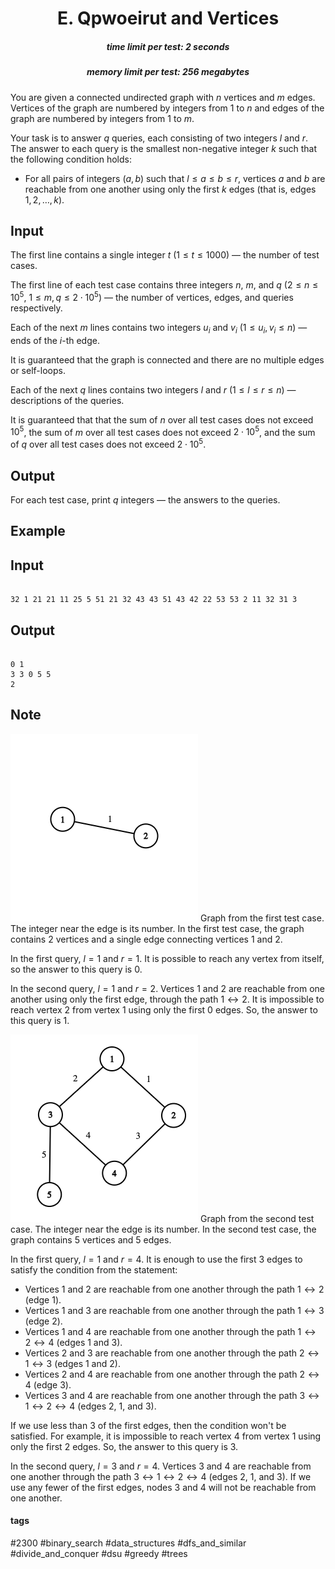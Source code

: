 <h1 style='text-align: center;'> E. Qpwoeirut and Vertices</h1>

<h5 style='text-align: center;'>time limit per test: 2 seconds</h5>
<h5 style='text-align: center;'>memory limit per test: 256 megabytes</h5>

You are given a connected undirected graph with $n$ vertices and $m$ edges. Vertices of the graph are numbered by integers from $1$ to $n$ and edges of the graph are numbered by integers from $1$ to $m$.

Your task is to answer $q$ queries, each consisting of two integers $l$ and $r$. The answer to each query is the smallest non-negative integer $k$ such that the following condition holds: 

* For all pairs of integers $(a, b)$ such that $l\le a\le b\le r$, vertices $a$ and $b$ are reachable from one another using only the first $k$ edges (that is, edges $1, 2, \ldots, k$).
## Input

The first line contains a single integer $t$ ($1\le t\le 1000$) — the number of test cases.

The first line of each test case contains three integers $n$, $m$, and $q$ ($2\le n\le 10^5$, $1\le m, q\le 2\cdot 10^5$) — the number of vertices, edges, and queries respectively.

Each of the next $m$ lines contains two integers $u_i$ and $v_i$ ($1\le u_i, v_i\le n$) — ends of the $i$-th edge.

It is guaranteed that the graph is connected and there are no multiple edges or self-loops.

Each of the next $q$ lines contains two integers $l$ and $r$ ($1\le l\le r\le n$) — descriptions of the queries.

It is guaranteed that that the sum of $n$ over all test cases does not exceed $10^5$, the sum of $m$ over all test cases does not exceed $2\cdot 10^5$, and the sum of $q$ over all test cases does not exceed $2\cdot 10^5$.

## Output

For each test case, print $q$ integers — the answers to the queries.

## Example

## Input


```

32 1 21 21 11 25 5 51 21 32 43 43 51 43 42 22 53 53 2 11 32 31 3
```
## Output


```

0 1 
3 3 0 5 5 
2 

```
## Note

 ![](images/a9ca2229d6c7b6c91ca96ec490585a42620e3a0b.png) Graph from the first test case. The integer near the edge is its number. In the first test case, the graph contains $2$ vertices and a single edge connecting vertices $1$ and $2$.

In the first query, $l=1$ and $r=1$. It is possible to reach any vertex from itself, so the answer to this query is $0$.

In the second query, $l=1$ and $r=2$. Vertices $1$ and $2$ are reachable from one another using only the first edge, through the path $1 \longleftrightarrow 2$. It is impossible to reach vertex $2$ from vertex $1$ using only the first $0$ edges. So, the answer to this query is $1$.

 ![](images/4dd1173231ce786aaefd9cf24599c78c6424f777.png) Graph from the second test case. The integer near the edge is its number. In the second test case, the graph contains $5$ vertices and $5$ edges.

In the first query, $l=1$ and $r=4$. It is enough to use the first $3$ edges to satisfy the condition from the statement: 

* Vertices $1$ and $2$ are reachable from one another through the path $1 \longleftrightarrow 2$ (edge $1$).
* Vertices $1$ and $3$ are reachable from one another through the path $1 \longleftrightarrow 3$ (edge $2$).
* Vertices $1$ and $4$ are reachable from one another through the path $1 \longleftrightarrow 2 \longleftrightarrow 4$ (edges $1$ and $3$).
* Vertices $2$ and $3$ are reachable from one another through the path $2 \longleftrightarrow 1 \longleftrightarrow 3$ (edges $1$ and $2$).
* Vertices $2$ and $4$ are reachable from one another through the path $2 \longleftrightarrow 4$ (edge $3$).
* Vertices $3$ and $4$ are reachable from one another through the path $3 \longleftrightarrow 1 \longleftrightarrow 2 \longleftrightarrow 4$ (edges $2$, $1$, and $3$).

If we use less than $3$ of the first edges, then the condition won't be satisfied. For example, it is impossible to reach vertex $4$ from vertex $1$ using only the first $2$ edges. So, the answer to this query is $3$.

In the second query, $l=3$ and $r=4$. Vertices $3$ and $4$ are reachable from one another through the path $3 \longleftrightarrow 1 \longleftrightarrow 2 \longleftrightarrow 4$ (edges $2$, $1$, and $3$). If we use any fewer of the first edges, nodes $3$ and $4$ will not be reachable from one another.



#### tags 

#2300 #binary_search #data_structures #dfs_and_similar #divide_and_conquer #dsu #greedy #trees 